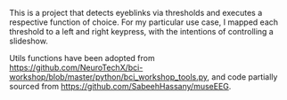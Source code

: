 This is a project that detects eyeblinks via thresholds and executes a respective function of choice. For my particular use case, I mapped each threshold to a left and right keypress, with the intentions of controlling a slideshow.

Utils functions have been adopted from https://github.com/NeuroTechX/bci-workshop/blob/master/python/bci_workshop_tools.py, and code partially sourced from https://github.com/SabeehHassany/museEEG.
